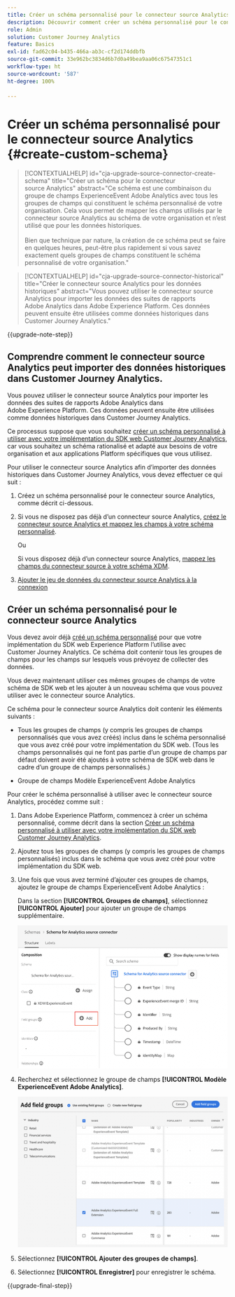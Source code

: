 ```yaml
---
title: Créer un schéma personnalisé pour le connecteur source Analytics
description: Découvrir comment créer un schéma personnalisé pour le connecteur source Analytics
role: Admin
solution: Customer Journey Analytics
feature: Basics
exl-id: fad62c04-b435-466a-ab3c-cf2d174ddbfb
source-git-commit: 33e962bc3834d6b7d0a49bea9aa06c67547351c1
workflow-type: ht
source-wordcount: '587'
ht-degree: 100%

---
```


# Créer un schéma personnalisé pour le connecteur source Analytics {#create-custom-schema}

<!-- markdownlint-disable MD034 -->

>[!CONTEXTUALHELP]
>id="cja-upgrade-source-connector-create-schema"
>title="Créer un schéma pour le connecteur source Analytics"
>abstract="Ce schéma est une combinaison du groupe de champs ExperienceEvent Adobe Analytics avec tous les groupes de champs qui constituent le schéma personnalisé de votre organisation. Cela vous permet de mapper les champs utilisés par le connecteur source Analytics au schéma de votre organisation et n’est utilisé que pour les données historiques.<br><br>Bien que technique par nature, la création de ce schéma peut se faire en quelques heures, peut-être plus rapidement si vous savez exactement quels groupes de champs constituent le schéma personnalisé de votre organisation."

<!-- markdownlint-enable MD034 -->

<!-- markdownlint-disable MD034 -->

>[!CONTEXTUALHELP]
>id="cja-upgrade-source-connector-historical"
>title="Créer le connecteur source Analytics pour les données historiques"
>abstract="Vous pouvez utiliser le connecteur source Analytics pour importer les données des suites de rapports Adobe Analytics dans Adobe Experience Platform. Ces données peuvent ensuite être utilisées comme données historiques dans Customer Journey Analytics."

<!-- markdownlint-enable MD034 -->

{{upgrade-note-step}}

## Comprendre comment le connecteur source Analytics peut importer des données historiques dans Customer Journey Analytics.

Vous pouvez utiliser le connecteur source Analytics pour importer les données des suites de rapports Adobe Analytics dans Adobe Experience Platform. Ces données peuvent ensuite être utilisées comme données historiques dans Customer Journey Analytics.

Ce processus suppose que vous souhaitez [créer un schéma personnalisé à utiliser avec votre implémentation du SDK web Customer Journey Analytics](/help/getting-started/cja-upgrade/cja-upgrade-schema-create.md), car vous souhaitez un schéma rationalisé et adapté aux besoins de votre organisation et aux applications Platform spécifiques que vous utilisez.

Pour utiliser le connecteur source Analytics afin d’importer des données historiques dans Customer Journey Analytics, vous devez effectuer ce qui suit :

1. Créez un schéma personnalisé pour le connecteur source Analytics, comme décrit ci-dessous.

1. Si vous ne disposez pas déjà d’un connecteur source Analytics, [créez le connecteur source Analytics et mappez les champs à votre schéma personnalisé](/help/getting-started/cja-upgrade/cja-upgrade-source-connector.md).

   Ou

   Si vous disposez déjà d’un connecteur source Analytics, [mappez les champs du connecteur source à votre schéma XDM](/help/getting-started/cja-upgrade/cja-upgrade-from-source-connector.md).

1. [Ajouter le jeu de données du connecteur source Analytics à la connexion](/help/getting-started/cja-upgrade/cja-upgrade-source-connector-dataset.md)

## Créer un schéma personnalisé pour le connecteur source Analytics

Vous devez avoir déjà [créé un schéma personnalisé](/help/getting-started/cja-upgrade/cja-upgrade-schema-create.md) pour que votre implémentation du SDK web Experience Platform l’utilise avec Customer Journey Analytics. Ce schéma doit contenir tous les groupes de champs pour les champs sur lesquels vous prévoyez de collecter des données.

Vous devez maintenant utiliser ces mêmes groupes de champs de votre schéma de SDK web et les ajouter à un nouveau schéma que vous pouvez utiliser avec le connecteur source Analytics.

Ce schéma pour le connecteur source Analytics doit contenir les éléments suivants :

* Tous les groupes de champs (y compris les groupes de champs personnalisés que vous avez créés) inclus dans le schéma personnalisé que vous avez créé pour votre implémentation du SDK web. (Tous les champs personnalisés qui ne font pas partie d’un groupe de champs par défaut doivent avoir été ajoutés à votre schéma de SDK web dans le cadre d’un groupe de champs personnalisés.)

* Groupe de champs Modèle ExperienceEvent Adobe Analytics

Pour créer le schéma personnalisé à utiliser avec le connecteur source Analytics, procédez comme suit :

1. Dans Adobe Experience Platform, commencez à créer un schéma personnalisé, comme décrit dans la section [Créer un schéma personnalisé à utiliser avec votre implémentation du SDK web Customer Journey Analytics](/help/getting-started/cja-upgrade/cja-upgrade-schema-create.md).

1. Ajoutez tous les groupes de champs (y compris les groupes de champs personnalisés) inclus dans le schéma que vous avez créé pour votre implémentation du SDK web.

1. Une fois que vous avez terminé d’ajouter ces groupes de champs, ajoutez le groupe de champs ExperienceEvent Adobe Analytics :

   Dans la section **[!UICONTROL Groupes de champs]**, sélectionnez **[!UICONTROL Ajouter]** pour ajouter un groupe de champs supplémentaire.

   ![Ajouter un groupe de champs au schéma](assets/schema-add-field-group.png)

1. Recherchez et sélectionnez le groupe de champs **[!UICONTROL Modèle ExperienceEvent Adobe Analytics]**.

   ![Ajouter le groupe de champs ExperienceEvent Adobe Analytics](assets/schema-experienceevent.png)

1. Sélectionnez **[!UICONTROL Ajouter des groupes de champs]**.

1. Sélectionnez **[!UICONTROL Enregistrer]** pour enregistrer le schéma.

{{upgrade-final-step}}
